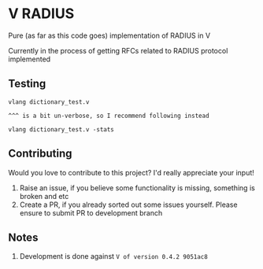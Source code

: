 # V RADIUS
Pure (as far as this code goes) implementation of RADIUS in V

Currently in the process of getting RFCs related to RADIUS protocol implemented


## Testing
```
vlang dictionary_test.v

^^^ is a bit un-verbose, so I recommend following instead

vlang dictionary_test.v -stats
```


## Contributing
Would you love to contribute to this project? I'd really appreciate your input!

1. Raise an issue, if you believe some functionality is missing, something is broken and etc
2. Create a PR, if you already sorted out some issues yourself. Please ensure to submit PR to development branch


## Notes
1. Development is done against `V of version 0.4.2 9051ac8`
